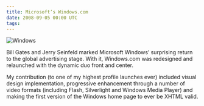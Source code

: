```yaml
---
title: Microsoft’s Windows.com
date: 2008-09-05 00:00 UTC
tags:
---
```


![Windows](portfolio/windows.jpg)

Bill Gates and Jerry Seinfeld marked Microsoft Windows’ surprising return to the global advertising stage. With it, Windows.com was redesigned and relaunched with the dynamic duo front and center.

My contribution (to one of my highest profile launches ever) included visual design implementation, progressive enhancement through a number of video formats (including Flash, Silverlight and Windows Media Player) and making the first version of the Windows home page to ever be XHTML valid.
